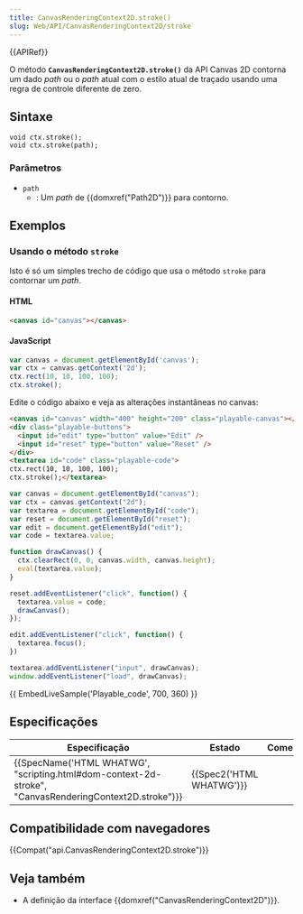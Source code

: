 ```yaml
---
title: CanvasRenderingContext2D.stroke()
slug: Web/API/CanvasRenderingContext2D/stroke
---
```


{{APIRef}}

O método **`CanvasRenderingContext2D.stroke()`** da API Canvas 2D contorna um dado _path_ ou o _path_ atual com o estilo atual de traçado usando uma regra de controle diferente de zero.

## Sintaxe

```
void ctx.stroke();
void ctx.stroke(path);
```

### Parâmetros

- `path`
  - : Um _path_ de {{domxref("Path2D")}} para contorno.

## Exemplos

### Usando o método `stroke`

Isto é só um simples trecho de código que usa o método `stroke` para contornar um _path_.

#### HTML

```html
<canvas id="canvas"></canvas>
```

#### JavaScript

```js
var canvas = document.getElementById('canvas');
var ctx = canvas.getContext('2d');
ctx.rect(10, 10, 100, 100);
ctx.stroke();
```

Edite o código abaixo e veja as alterações instantâneas no canvas:

```html hidden
<canvas id="canvas" width="400" height="200" class="playable-canvas"></canvas>
<div class="playable-buttons">
  <input id="edit" type="button" value="Edit" />
  <input id="reset" type="button" value="Reset" />
</div>
<textarea id="code" class="playable-code">
ctx.rect(10, 10, 100, 100);
ctx.stroke();</textarea>
```

```js hidden
var canvas = document.getElementById("canvas");
var ctx = canvas.getContext("2d");
var textarea = document.getElementById("code");
var reset = document.getElementById("reset");
var edit = document.getElementById("edit");
var code = textarea.value;

function drawCanvas() {
  ctx.clearRect(0, 0, canvas.width, canvas.height);
  eval(textarea.value);
}

reset.addEventListener("click", function() {
  textarea.value = code;
  drawCanvas();
});

edit.addEventListener("click", function() {
  textarea.focus();
})

textarea.addEventListener("input", drawCanvas);
window.addEventListener("load", drawCanvas);
```

{{ EmbedLiveSample('Playable_code', 700, 360) }}

## Especificações

| Especificação                                                                                                                            | Estado                           | Comentário |
| ---------------------------------------------------------------------------------------------------------------------------------------- | -------------------------------- | ---------- |
| {{SpecName('HTML WHATWG', "scripting.html#dom-context-2d-stroke", "CanvasRenderingContext2D.stroke")}} | {{Spec2('HTML WHATWG')}} |            |

## Compatibilidade com navegadores

{{Compat("api.CanvasRenderingContext2D.stroke")}}

## Veja também

- A definição da interface {{domxref("CanvasRenderingContext2D")}}.

